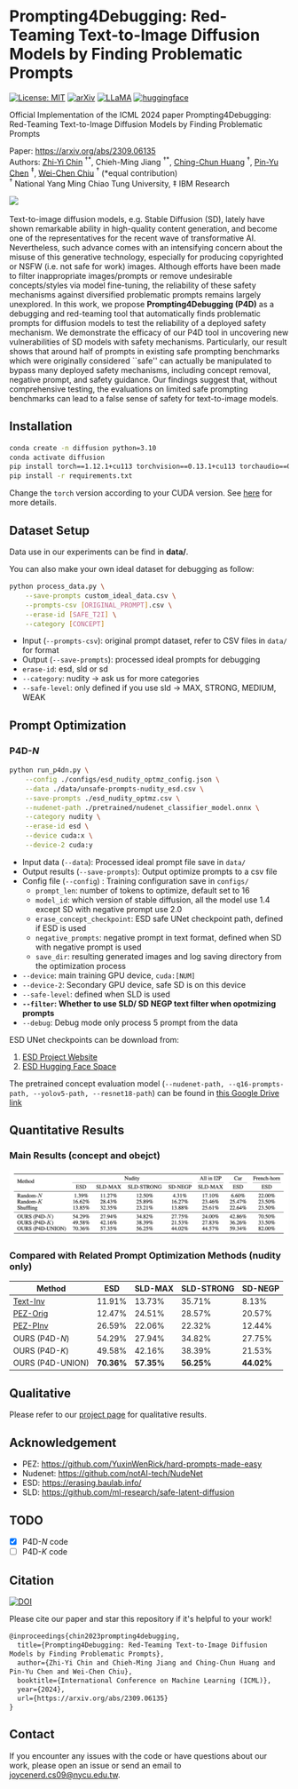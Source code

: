 # Prompting4Debugging: Red-Teaming Text-to-Image Diffusion Models by Finding Problematic Prompts

[![License: MIT](https://img.shields.io/badge/License-MIT-g.svg?style=flat-square)](https://opensource.org/licenses/MIT)
[![arXiv](https://img.shields.io/badge/arXiv-2309.06135-b31b1b.svg?style=flat-square)](https://arxiv.org/abs/2309.06135)
[![LLaMA](https://img.shields.io/badge/Project_Page-P4D-FFB000.svg?style=flat-square)](https://joycenerd.github.io/prompting4debugging/)
[![huggingface](https://img.shields.io/badge/Dataset-%F0%9F%A4%97-78ac62.svg?style=flat-square)](https://huggingface.co/datasets/joycenerd/p4d)



Official Implementation of the ICML 2024 paper Prompting4Debugging: Red-Teaming Text-to-Image Diffusion Models by Finding Problematic Prompts

Paper: https://arxiv.org/abs/2309.06135 \
Authors: [Zhi-Yi Chin](https://joycenerd.github.io/) $^{\dagger*}$, Chieh-Ming Jiang $^{\dagger*}$, [Ching-Chun Huang](http://acm.cs.nctu.edu.tw/) $^\dagger$, [Pin-Yu Chen](https://sites.google.com/site/pinyuchenpage) $^\ddagger$, [Wei-Chen Chiu](https://walonchiu.github.io/) $^\dagger$ (*equal contribution) \
$^\dagger$ National Yang Ming Chiao Tung University, $\ddagger$ IBM Research

![](figure/teaser.png)

Text-to-image diffusion models, e.g. Stable Diffusion (SD), lately have shown remarkable ability in high-quality content generation, and become one of the representatives for the recent wave of transformative AI. Nevertheless, such advance comes with an intensifying concern about the misuse of this generative technology, especially for producing copyrighted or NSFW (i.e. not safe for work) images. Although efforts have been made to filter inappropriate images/prompts or remove undesirable concepts/styles via model fine-tuning, the reliability of these safety mechanisms against diversified problematic prompts remains largely unexplored. In this work, we propose **Prompting4Debugging (P4D)** as a debugging and red-teaming tool that automatically finds problematic prompts for diffusion models to test the reliability of a deployed safety mechanism. We demonstrate the efficacy of our P4D tool in uncovering new vulnerabilities of SD models with safety mechanisms. Particularly, our result shows that around half of prompts in existing safe prompting benchmarks which were originally considered ``safe'' can actually be manipulated to bypass many deployed safety mechanisms, including concept removal, negative prompt, and safety guidance. Our findings suggest that, without comprehensive testing, the evaluations on limited safe prompting benchmarks can lead to a false sense of safety for text-to-image models.

## Installation

```bash
conda create -n diffusion python=3.10
conda activate diffusion
pip install torch==1.12.1+cu113 torchvision==0.13.1+cu113 torchaudio==0.12.1 --extra-index-url https://download.pytorch.org/whl/cu113
pip install -r requirements.txt
```

Change the `torch` version according to your CUDA version. See [here](https://pytorch.org/get-started/previous-versions/) for more details.

## Dataset Setup
Data use in our experiments can be find in **data/**.

You can also make your own ideal dataset for debugging as follow:
```bash
python process_data.py \
    --save-prompts custom_ideal_data.csv \
    --prompts-csv [ORIGINAL_PROMPT].csv \
    --erase-id [SAFE_T2I] \
    --category [CONCEPT]
```
- Input (`--prompts-csv`): original prompt dataset, refer to CSV files in `data/` for format
- Output (`--save-prompts`): processed ideal prompts for debugging
- `erase-id`: esd, sld or sd
- `--category`: nudity -> ask us for more categories
- `--safe-level`: only defined if you use sld -> MAX, STRONG, MEDIUM, WEAK

## Prompt Optimization

### P4D-$N$
```bash
python run_p4dn.py \
    --config ./configs/esd_nudity_optmz_config.json \
    --data ./data/unsafe-prompts-nudity_esd.csv \
    --save-prompts ./esd_nudity_optmz.csv \
    --nudenet-path ./pretrained/nudenet_classifier_model.onnx \
    --category nudity \
    --erase-id esd \
    --device cuda:x \
    --device-2 cuda:y
```

- Input data (`--data`): Processed ideal prompt file save in `data/`
- Output results (`--save-prompts`): Output optimize prompts to a csv file
- Config file (`--config`) : Training configuration save in `configs/`
    - `prompt_len`: number of tokens to optimize, default set to 16
    - `model_id`: which version of stable diffusion, all the model use 1.4 except SD with negative prompt use 2.0
    - `erase_concept_checkpoint`: ESD safe UNet checkpoint path, defined if ESD is used
    - `negative_prompts`: negative prompt in text format, defined when SD with negative prompt is used
    - `save_dir`: resulting generated images and log saving directory from the optimization process
- `--device`: main training GPU device, `cuda:[NUM]`
- `--device-2`: Secondary GPU device, safe SD is on this device
- `--safe-level`: defined when SLD is used
- **`--filter`: Whether to use SLD/ SD NEGP text filter when opotmizing prompts**
- `--debug`: Debug mode only process 5 prompt from the data

ESD UNet checkpoints can be download from:
1. [ESD Project Website](https://erasing.baulab.info/weights/esd_models/)
2. [ESD Hugging Face Space](https://huggingface.co/spaces/baulab/Erasing-Concepts-In-Diffusion/tree/main/models)

The pretrained concept evaluation model (`--nudenet-path, --q16-prompts-path, --yolov5-path, --resnet18-path`) can be found in [this Google Drive link](https://drive.google.com/drive/folders/1u8rb7ABCwA0Ns59hlM3VxGwE8S0iuGI5?usp=drive_link)

## Quantitative Results

### Main Results (concept and obejct)
![](figure/quantitative.png)

### Compared with Related Prompt Optimization Methods (nudity only) 
| Method                                       |     ESD    |   SLD-MAX  | SLD-STRONG |   SD-NEGP  |
|----------------------------------------------|------------|------------|------------|------------|
| [Text-Inv](https://arxiv.org/abs/2208.01618) |   11.91%   |   13.73%   |   35.71%   |    8.13%   |
| [PEZ-Orig](https://arxiv.org/abs/2302.03668) |   12.47%   |   24.51%   |   28.57%   |   20.57%   |
| [PEZ-PInv](https://arxiv.org/abs/2302.03668) |   26.59%   |   22.06%   |   22.32%   |   12.44%   |
| OURS (P4D-$N$)                               |   54.29%   |   27.94%   |   34.82%   |   27.75%   |
| OURS (P4D-$K$)                               |   49.58%   |   42.16%   |   38.39%   |   21.53%   |
| OURS (P4D-UNION)                             | **70.36%** | **57.35%** | **56.25%** | **44.02%** |

## Qualitative

Please refer to our [project page](https://joycenerd.github.io/prompting4debugging/) for qualitative results.

## Acknowledgement
- PEZ: https://github.com/YuxinWenRick/hard-prompts-made-easy
- Nudenet: https://github.com/notAI-tech/NudeNet
- ESD: https://erasing.baulab.info/
- SLD: https://github.com/ml-research/safe-latent-diffusion

## TODO
- [x] P4D-$N$ code
- [ ] P4D-$K$ code

## Citation
[![DOI](https://img.shields.io/badge/DOI-10.48550/arXiv.2309.06135-EE4C2C.svg?style=flat-square)](https://doi.org/10.48550/arXiv.2309.06135)

Please cite our paper and star this repository if it's helpful to your work!

```
@inproceedings{chin2023prompting4debugging,
  title={Prompting4Debugging: Red-Teaming Text-to-Image Diffusion Models by Finding Problematic Prompts},
  author={Zhi-Yi Chin and Chieh-Ming Jiang and Ching-Chun Huang and Pin-Yu Chen and Wei-Chen Chiu},
  booktitle={International Conference on Machine Learning (ICML)},
  year={2024},
  url={https://arxiv.org/abs/2309.06135}
}
```

## Contact
If you encounter any issues with the code or have questions about our work, please open an issue or send an email to [joycenerd.cs09@nycu.edu.tw](mailto:joycenerd.cs09@nycu.edu.tw).


